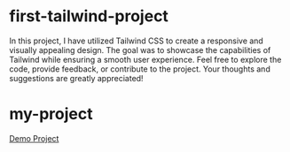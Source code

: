 # first-tailwind-project
In this project, I have utilized Tailwind CSS to create a responsive and visually appealing design. The goal was to showcase the capabilities of Tailwind while ensuring a smooth user experience. Feel free to explore the code, provide feedback, or contribute to the project. Your thoughts and suggestions are greatly appreciated!
# my-project
[Demo Project](https://nima-firoozi.github.io/first-tailwind-project/)
